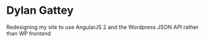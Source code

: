 # Dylan Gattey

Redesigning my site to use AngularJS 2 and the Wordpress JSON API rather than WP frontend